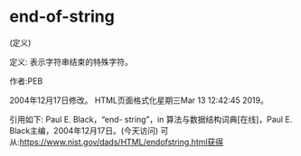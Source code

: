 # end-of-string


(定义)



定义:
表示字符串结束的特殊字符。


作者:PEB







2004年12月17日修改。
HTML页面格式化星期三Mar 13 12:42:45 2019。



引用如下:
Paul E. Black，“end- string”，in
算法与数据结构词典[在线]，Paul E. Black主编，2004年12月17日。(今天访问)
可从:https://www.nist.gov/dads/HTML/endofstring.html获得